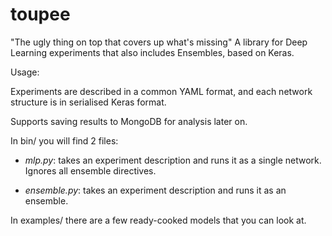 # toupee
"The ugly thing on top that covers up what's missing"
A library for Deep Learning experiments that also includes Ensembles, based on
Keras.

Usage:

Experiments are described in a common YAML format, and each network structure is
in serialised Keras format.

Supports saving results to MongoDB for analysis later on.

In bin/ you will find 2 files:

 * *mlp.py*: takes an experiment description and runs it as a single network.
   Ignores all ensemble directives.

 * *ensemble.py*: takes an experiment description and runs it as an ensemble.

In examples/ there are a few ready-cooked models that you can look at.
